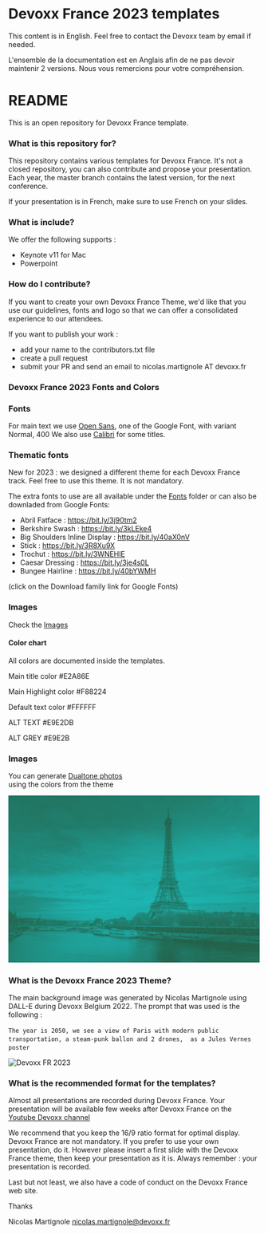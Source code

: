 # Devoxx France 2023 templates

This content is in English. Feel free to contact the Devoxx team by email if needed. 

L'ensemble de la documentation est en Anglais afin de ne pas devoir maintenir 2 versions. Nous vous remercions pour votre compréhension.

# README #

This is an open repository for Devoxx France template.

### What is this repository for? ###

This repository contains various templates for Devoxx France. It's not a closed repository, you can also contribute and propose your presentation.
Each year, the master branch contains the latest version, for the next conference.

If your presentation is in French, make sure to use French on your slides.

### What is include? ####

We offer the following supports : 
- Keynote v11 for Mac
- Powerpoint

### How do I contribute? ###

If you want to create your own Devoxx France Theme, we'd like that you use our guidelines, fonts and logo so that we can offer a consolidated experience to our attendees.

If you want to publish your work : 

  - add your name to the contributors.txt file
  - create a pull request 
  - submit your PR and send an email to nicolas.martignole AT devoxx.fr 

### Devoxx France 2023 Fonts and Colors

### Fonts

For main text we use [Open Sans](https://fonts.google.com/specimen/Open+Sans), one of the Google Font, with variant Normal, 400
We also use [Calibri](https://www.microsoft.com/en-us/download/details.aspx?id=10725) for some titles.

### Thematic fonts

New for 2023 : we designed a different theme for each Devoxx France track. Feel free to use this theme.
It is not mandatory. 

The extra fonts to use are all available under the [Fonts](https://github.com/quantixx/template-presentation/tree/master/Fonts) folder or can also be downladed from Google Fonts:

 - Abril Fatface : https://bit.ly/3j90tm2
 - Berkshire Swash : https://bit.ly/3kLEke4
 - Big Shoulders Inline Display : https://bit.ly/40aX0nV
 - Stick : https://bit.ly/3R8Xu9X
 - Trochut : https://bit.ly/3WNEHlE
 - Caesar Dressing : https://bit.ly/3je4s0L
 - Bungee Hairline : https://bit.ly/40bYWMH

(click on the Download family link for Google Fonts)


### Images 

Check the [Images](https://github.com/quantixx/template-presentation/tree/master/images/2023)

#### Color chart

All colors are documented inside the templates.

Main title color
#E2A86E

Main Highlight color
#F88224

Default text color
#FFFFFF

ALT TEXT
#E9E2DB

ALT GREY
#E9E2B

### Images

You can generate [Dualtone photos](https://duotone.shapefactory.co/?i=ELy8RcnCgEo&f=313741&t=6bb884&q=wave)  
using the colors from the theme

![Devoxx FR 2022](photos/paris_eiffel_tower.png)

### What is the Devoxx France 2023 Theme?  

The main background image was generated by Nicolas Martignole using DALL-E during Devoxx Belgium 2022. The prompt 
that was used is the following : 

```The year is 2050, we see a view of Paris with modern public transportation, a steam-punk ballon and 2 drones,  as a Jules Vernes poster```

![Devoxx FR 2023](https://github.com/quantixx/template-presentation/blob/master/images/2023/Backgrounds/image3.jpg?raw=true)

### What is the recommended format for the templates? 

Almost all presentations are recorded during Devoxx France. Your presentation will be available few weeks after Devoxx France on the [Youtube Devoxx channel](https://www.youtube.com/channel/UCsVPQfo5RZErDL41LoWvk0A) 

We recommend that you keep the 16/9 ratio format for optimal display.
Devoxx France are not mandatory. If you prefer to use your own presentation, do it.
However please insert a first slide with the Devoxx France theme, then keep your presentation as it is. Always remember : your presentation is recorded. 

Last but not least, we also have a code of conduct on the Devoxx France web site.

Thanks

Nicolas Martignole
nicolas.martignole@devoxx.fr


